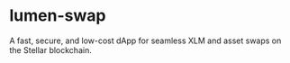 # lumen-swap
A fast, secure, and low-cost dApp for seamless XLM and asset swaps on the Stellar blockchain.
